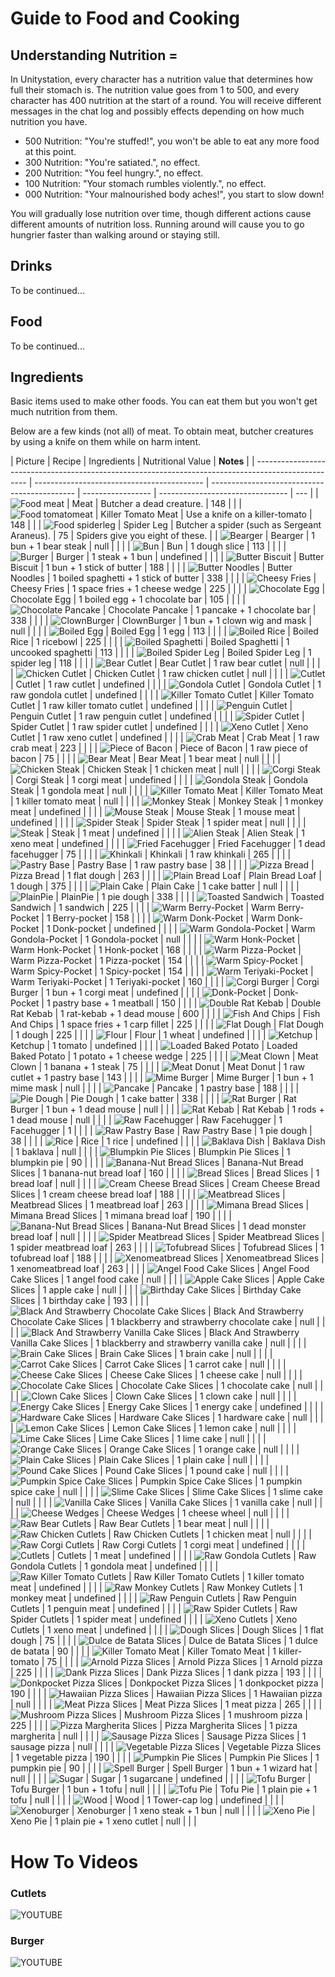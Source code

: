 # Guide to Food and Cooking

## Understanding Nutrition =

In Unitystation, every character has a nutrition value that determines how full their stomach is. The nutrition value goes from 1 to 500, and every character has 400 nutrition at the start of a round. You will receive different messages in the chat log and possibly effects depending on how much nutrition you have.

- 500 Nutrition: "You're stuffed!", you won't be able to eat any more food at this point.
- 300 Nutrition: "You're satiated.", no effect.
- 200 Nutrition: "You feel hungry.", no effect.
- 100 Nutrition: "Your stomach rumbles violently.", no effect.
- 000 Nutrition: "Your malnourished body aches!", you start to slow down!

You will gradually lose nutrition over time, though different actions cause different amounts of nutrition loss. Running around will cause you to go hungrier faster than walking around or staying still.

## Drinks

To be continued...

## Food

To be continued...

## Ingredients

Basic items used to make other foods. You can eat them but you won't get much nutrition from them.

Below are a few kinds (not all) of meat. To obtain meat, butcher creatures by using a knife on them while on harm intent.

| Picture                                                                                             | Recipe                                     | Ingredients                                  | Nutritional Value | **Notes**                        |
| --------------------------------------------------------------------------------------------------- | ------------------------------------------ | -------------------------------------------- | ----------------- | -------------------------------- | --- |
| ![Food meat](Food_meat.png)                                                                         | Meat                                       | Butcher a dead creature.                     | 148               |                                  |
| ![Food tomatomeat](Food_tomatomeat.png)                                                             | Killer Tomato Meat                         | Use a knife on a killer-tomato               | 148               |                                  |
| ![Food spiderleg](Food_spiderleg.png)                                                               | Spider Leg                                 | Butcher a spider (such as Sergeant Araneus). | 75                | Spiders give you eight of these. |
| ![Bearger](burgerbread_bearger.png)                                                                 | Bearger                                    | 1 bun + 1 bear steak                         | null              |                                  |     |
| ![Bun](burgerbread_bun.png)                                                                         | Bun                                        | 1 dough slice                                | 113               |                                  |     |
| ![Burger]()                                                                                         | Burger                                     | 1 steak + 1 bun                              | undefined         |                                  |     |
| ![Butter Biscuit](food_butterbiscuit.png)                                                           | Butter Biscuit                             | 1 bun + 1 stick of butter                    | 188               |                                  |     |
| ![Butter Noodles](pizzaspaghetti_butternoodles.png)                                                 | Butter Noodles                             | 1 boiled spaghetti + 1 stick of butter       | 338               |                                  |     |
| ![Cheesy Fries](food_cheesyfries.png)                                                               | Cheesy Fries                               | 1 space fries + 1 cheese wedge               | 225               |                                  |     |
| ![Chocolate Egg](food_chocolateegg.png)                                                             | Chocolate Egg                              | 1 boiled egg + 1 chocolate bar               | 105               |                                  |     |
| ![Chocolate Pancake](food_ccpancakes_1.png)                                                         | Chocolate Pancake                          | 1 pancake + 1 chocolate bar                  | 338               |                                  |     |
| ![ClownBurger](burgerbread_clownburger.png)                                                         | ClownBurger                                | 1 bun + 1 clown wig and mask                 | null              |                                  |     |
| ![Boiled Egg](food_egg.png)                                                                         | Boiled Egg                                 | 1 egg                                        | 113               |                                  |     |
| ![Boiled Rice](soupsalad_boiledrice.png)                                                            | Boiled Rice                                | 1 ricebowl                                   | 225               |                                  |     |
| ![Boiled Spaghetti](pizzaspaghetti_spaghettiboiled.png)                                             | Boiled Spaghetti                           | 1 uncooked spaghetti                         | 113               |                                  |     |
| ![Boiled Spider Leg](food_spiderlegcooked.png)                                                      | Boiled Spider Leg                          | 1 spider leg                                 | 118               |                                  |     |
| ![Bear Cutlet]()                                                                                    | Bear Cutlet                                | 1 raw bear cutlet                            | null              |                                  |     |
| ![Chicken Cutlet]()                                                                                 | Chicken Cutlet                             | 1 raw chicken cutlet                         | null              |                                  |     |
| ![Cutlet]()                                                                                         | Cutlet                                     | 1 raw cutlet                                 | undefined         |                                  |     |
| ![Gondola Cutlet]()                                                                                 | Gondola Cutlet                             | 1 raw gondola cutlet                         | undefined         |                                  |     |
| ![Killer Tomato Cutlet]()                                                                           | Killer Tomato Cutlet                       | 1 raw killer tomato cutlet                   | undefined         |                                  |     |
| ![Penguin Cutlet]()                                                                                 | Penguin Cutlet                             | 1 raw penguin cutlet                         | undefined         |                                  |     |
| ![Spider Cutlet]()                                                                                  | Spider Cutlet                              | 1 raw spider cutlet                          | undefined         |                                  |     |
| ![Xeno Cutlet]()                                                                                    | Xeno Cutlet                                | 1 raw xeno cutlet                            | undefined         |                                  |     |
| ![Crab Meat](food_crabmeat.png)                                                                     | Crab Meat                                  | 1 raw crab meat                              | 223               |                                  |     |
| ![Piece of Bacon](food_baconcooked.png)                                                             | Piece of Bacon                             | 1 raw piece of bacon                         | 75                |                                  |     |
| ![Bear Meat]()                                                                                      | Bear Meat                                  | 1 bear meat                                  | null              |                                  |     |
| ![Chicken Steak](food_birdsteak.png)                                                                | Chicken Steak                              | 1 chicken meat                               | null              |                                  |     |
| ![Corgi Steak]()                                                                                    | Corgi Steak                                | 1 corgi meat                                 | undefined         |                                  |     |
| ![Gondola Steak]()                                                                                  | Gondola Steak                              | 1 gondola meat                               | null              |                                  |     |
| ![Killer Tomato Meat]()                                                                             | Killer Tomato Meat                         | 1 killer tomato meat                         | null              |                                  |     |
| ![Monkey Steak]()                                                                                   | Monkey Steak                               | 1 monkey meat                                | undefined         |                                  |     |
| ![Mouse Steak]()                                                                                    | Mouse Steak                                | 1 mouse meat                                 | undefined         |                                  |     |
| ![Spider Steak]()                                                                                   | Spider Steak                               | 1 spider meat                                | null              |                                  |     |
| ![Steak]()                                                                                          | Steak                                      | 1 meat                                       | undefined         |                                  |     |
| ![Alien Steak]()                                                                                    | Alien Steak                                | 1 xeno meat                                  | undefined         |                                  |     |
| ![Fried Facehugger]()                                                                               | Fried Facehugger                           | 1 dead facehugger                            | 75                |                                  |     |
| ![Khinkali](food_khinkali.png)                                                                      | Khinkali                                   | 1 raw khinkali                               | 265               |                                  |     |
| ![Pastry Base](food_ingredients_pastrybase.png)                                                     | Pastry Base                                | 1 raw pastry base                            | 38                |                                  |     |
| ![Pizza Bread](food_ingredients_pizzabread.png)                                                     | Pizza Bread                                | 1 flat dough                                 | 263               |                                  |     |
| ![Plain Bread Loaf](burgerbread_bread.png)                                                          | Plain Bread Loaf                           | 1 dough                                      | 375               |                                  |     |
| ![Plain Cake](piecake_plaincake.png)                                                                | Plain Cake                                 | 1 cake batter                                | null              |                                  |     |
| ![PlainPie](food_ingredients_piedough.png)                                                          | PlainPie                                   | 1 pie dough                                  | 338               |                                  |     |
| ![Toasted Sandwich](burgerbread_toastedsandwich.png)                                                | Toasted Sandwich                           | 1 sandwich                                   | 225               |                                  |     |
| ![Warm Berry-Pocket](food_donkpocketberry.png)                                                      | Warm Berry-Pocket                          | 1 Berry-pocket                               | 158               |                                  |     |
| ![Warm Donk-Pocket]()                                                                               | Warm Donk-Pocket                           | 1 Donk-pocket                                | undefined         |                                  |     |
| ![Warm Gondola-Pocket](food_donkpocketgondola.png)                                                  | Warm Gondola-Pocket                        | 1 Gondola-pocket                             | null              |                                  |     |
| ![Warm Honk-Pocket](food_donkpocketbanana.png)                                                      | Warm Honk-Pocket                           | 1 Honk-pocket                                | 168               |                                  |     |
| ![Warm Pizza-Pocket](food_donkpocketpizza.png)                                                      | Warm Pizza-Pocket                          | 1 Pizza-pocket                               | 154               |                                  |     |
| ![Warm Spicy-Pocket](food_donkpocketspicy.png)                                                      | Warm Spicy-Pocket                          | 1 Spicy-pocket                               | 154               |                                  |     |
| ![Warm Teriyaki-Pocket](food_donkpocketteriyaki.png)                                                | Warm Teriyaki-Pocket                       | 1 Teriyaki-pocket                            | 160               |                                  |     |
| ![Corgi Burger]()                                                                                   | Corgi Burger                               | 1 bun + 1 corgi meat                         | undefined         |                                  |     |
| ![Donk-Pocket](food_donkpocket.png)                                                                 | Donk-Pocket                                | 1 pastry base + 1 meatball                   | 150               |                                  |     |
| ![Double Rat Kebab](food_doubleratkebab.png)                                                        | Double Rat Kebab                           | 1 rat-kebab + 1 dead mouse                   | 600               |                                  |     |
| ![Fish And Chips](food_fishandchips.png)                                                            | Fish And Chips                             | 1 space fries + 1 carp fillet                | 225               |                                  |     |
| ![Flat Dough](food_ingredients_flat_dough.png)                                                      | Flat Dough                                 | 1 dough                                      | 225               |                                  |     |
| ![Flour]()                                                                                          | Flour                                      | 1 wheat                                      | undefined         |                                  |     |
| ![Ketchup]()                                                                                        | Ketchup                                    | 1 tomato                                     | undefined         |                                  |     |
| ![Loaded Baked Potato](food_loadedbakedpotato.png)                                                  | Loaded Baked Potato                        | 1 potato + 1 cheese wedge                    | 225               |                                  |     |
| ![Meat Clown](food_meatclown.png)                                                                   | Meat Clown                                 | 1 banana + 1 steak                           | 75                |                                  |     |
| ![Meat Donut](donuts_donut_meat.png)                                                                | Meat Donut                                 | 1 raw cutlet + 1 pastry base                 | 143               |                                  |     |
| ![Mime Burger](burgerbread_mimeburger.png)                                                          | Mime Burger                                | 1 bun + 1 mime mask                          | null              |                                  |     |
| ![Pancake](food_pancakes_1.png)                                                                     | Pancake                                    | 1 pastry base                                | 188               |                                  |     |
| ![Pie Dough]()                                                                                      | Pie Dough                                  | 1 cake batter                                | 338               |                                  |     |
| ![Rat Burger](burgerbread_ratburger.png)                                                            | Rat Burger                                 | 1 bun + 1 dead mouse                         | null              |                                  |     |
| ![Rat Kebab](food_ratkebab.png)                                                                     | Rat Kebab                                  | 1 rods + 1 dead mouse                        | null              |                                  |     |
| ![Raw Facehugger]()                                                                                 | Raw Facehugger                             | 1 Facehugger                                 | 1                 |                                  |     |
| ![Raw Pastry Base](food_ingredients_rawpastrybase.png)                                              | Raw Pastry Base                            | 1 pie dough                                  | 38                |                                  |     |
| ![Rice]()                                                                                           | Rice                                       | 1 rice                                       | undefined         |                                  |     |
| ![Baklava Dish](piecake_baklavaslice.png)                                                           | Baklava Dish                               | 1 baklava                                    | null              |                                  |     |
| ![Blumpkin Pie Slices](piecake_blumpkinpieslice.png)                                                | Blumpkin Pie Slices                        | 1 blumpkin pie                               | 90                |                                  |     |
| ![Banana-Nut Bread Slices](burgerbread_bananabreadslice.png)                                        | Banana-Nut Bread Slices                    | 1 banana-nut bread loaf                      | 160               |                                  |     |
| ![Bread Slices](burgerbread_breadslice.png)                                                         | Bread Slices                               | 1 bread loaf                                 | null              |                                  |     |
| ![Cream Cheese Bread Slices](burgerbread_creamcheesebreadslice.png)                                 | Cream Cheese Bread Slices                  | 1 cream cheese bread loaf                    | 188               |                                  |     |
| ![Meatbread Slices](burgerbread_meatbreadslice.png)                                                 | Meatbread Slices                           | 1 meatbread loaf                             | 263               |                                  |     |
| ![Mimana Bread Slices](burgerbread_mimanabreadslice.png)                                            | Mimana Bread Slices                        | 1 mimana bread loaf                          | 190               |                                  |     |
| ![Banana-Nut Bread Slices](burgerbread_monsterbreadslice.png)                                       | Banana-Nut Bread Slices                    | 1 dead monster bread loaf                    | null              |                                  |     |
| ![Spider Meatbread Slices](burgerbread_xenobreadslice.png)                                          | Spider Meatbread Slices                    | 1 spider meatbread loaf                      | 263               |                                  |     |
| ![Tofubread Slices](burgerbread_tofubreadslice.png)                                                 | Tofubread Slices                           | 1 tofubread loaf                             | 188               |                                  |     |
| ![Xenomeatbread Slices]()                                                                           | Xenomeatbread Slices                       | 1 xenomeatbread loaf                         | 263               |                                  |     |
| ![Angel Food Cake Slices](piecake_holy_cake_slice.png)                                              | Angel Food Cake Slices                     | 1 angel food cake                            | null              |                                  |     |
| ![Apple Cake Slices](piecake_applecakeslice.png)                                                    | Apple Cake Slices                          | 1 apple cake                                 | null              |                                  |     |
| ![Birthday Cake Slices](piecake_birthdaycakeslice.png)                                              | Birthday Cake Slices                       | 1 birthday cake                              | 193               |                                  |     |
| ![Black And Strawberry Chocolate Cake Slices](piecake_blackbarry_strawberries_cake_coco_slice.png)  | Black And Strawberry Chocolate Cake Slices | 1 blackberry and strawberry chocolate cake   | null              |                                  |     |
| ![Black And Strawberry Vanilla Cake Slices](piecake_blackbarry_strawberries_cake_vanilla_slice.png) | Black And Strawberry Vanilla Cake Slices   | 1 blackberry and strawberry vanilla cake     | null              |                                  |     |
| ![Brain Cake Slices](piecake_braincakeslice.png)                                                    | Brain Cake Slices                          | 1 brain cake                                 | null              |                                  |     |
| ![Carrot Cake Slices](piecake_carrotcake_slice.png)                                                 | Carrot Cake Slices                         | 1 carrot cake                                | null              |                                  |     |
| ![Cheese Cake Slices](piecake_cheesecake_slice.png)                                                 | Cheese Cake Slices                         | 1 cheese cake                                | null              |                                  |     |
| ![Chocolate Cake Slices](piecake_chocolatecake_slice.png)                                           | Chocolate Cake Slices                      | 1 chocolate cake                             | null              |                                  |     |
| ![Clown Cake Slices](piecake_clowncake_slice.png)                                                   | Clown Cake Slices                          | 1 clown cake                                 | null              |                                  |     |
| ![Energy Cake Slices]()                                                                             | Energy Cake Slices                         | 1 energy cake                                | undefined         |                                  |     |
| ![Hardware Cake Slices](piecake_hardware_cake_slice.png)                                            | Hardware Cake Slices                       | 1 hardware cake                              | null              |                                  |     |
| ![Lemon Cake Slices](piecake_lemoncake_slice.png)                                                   | Lemon Cake Slices                          | 1 lemon cake                                 | null              |                                  |     |
| ![Lime Cake Slices](piecake_limecake_slice.png)                                                     | Lime Cake Slices                           | 1 lime cake                                  | null              |                                  |     |
| ![Orange Cake Slices](piecake_orangecake_slice.png)                                                 | Orange Cake Slices                         | 1 orange cake                                | null              |                                  |     |
| ![Plain Cake Slices](piecake_plaincake_slice.png)                                                   | Plain Cake Slices                          | 1 plain cake                                 | null              |                                  |     |
| ![Pound Cake Slices](piecake_pound_cake_slice.png)                                                  | Pound Cake Slices                          | 1 pound cake                                 | null              |                                  |     |
| ![Pumpkin Spice Cake Slices](piecake_pumpkinspicecakeslice.png)                                     | Pumpkin Spice Cake Slices                  | 1 pumpkin spice cake                         | null              |                                  |     |
| ![Slime Cake Slices](piecake_slimecake_slice.png)                                                   | Slime Cake Slices                          | 1 slime cake                                 | null              |                                  |     |
| ![Vanilla Cake Slices](piecake_vanillacake_slice.png)                                               | Vanilla Cake Slices                        | 1 vanilla cake                               | null              |                                  |     |
| ![Cheese Wedges](food_cheesewedge.png)                                                              | Cheese Wedges                              | 1 cheese wheel                               | null              |                                  |     |
| ![Raw Bear Cutlets]()                                                                               | Raw Bear Cutlets                           | 1 bear meat                                  | null              |                                  |     |
| ![Raw Chicken Cutlets]()                                                                            | Raw Chicken Cutlets                        | 1 chicken meat                               | null              |                                  |     |
| ![Raw Corgi Cutlets]()                                                                              | Raw Corgi Cutlets                          | 1 corgi meat                                 | undefined         |                                  |     |
| ![Cutlets]()                                                                                        | Cutlets                                    | 1 meat                                       | undefined         |                                  |     |
| ![Raw Gondola Cutlets]()                                                                            | Raw Gondola Cutlets                        | 1 gondola meat                               | undefined         |                                  |     |
| ![Raw Killer Tomato Cutlets]()                                                                      | Raw Killer Tomato Cutlets                  | 1 killer tomato meat                         | undefined         |                                  |     |
| ![Raw Monkey Cutlets]()                                                                             | Raw Monkey Cutlets                         | 1 monkey meat                                | undefined         |                                  |     |
| ![Raw Penguin Cutlets]()                                                                            | Raw Penguin Cutlets                        | 1 penguin meat                               | undefined         |                                  |     |
| ![Raw Spider Cutlets]()                                                                             | Raw Spider Cutlets                         | 1 spider meat                                | undefined         |                                  |     |
| ![Xeno Cutlets]()                                                                                   | Xeno Cutlets                               | 1 xeno meat                                  | undefined         |                                  |     |
| ![Dough Slices](food_ingredients_doughslice.png)                                                    | Dough Slices                               | 1 flat dough                                 | 75                |                                  |     |
| ![Dulce de Batata Slices](piecake_dulcedebatataslice.png)                                           | Dulce de Batata Slices                     | 1 dulce de batata                            | 90                |                                  |     |
| ![Killer Tomato Meat](food_tomatomeat.png)                                                          | Killer Tomato Meat                         | 1 killer-tomato                              | 75                |                                  |     |
| ![Arnold Pizza Slices](pizzaspaghetti_arnoldpizzaslice.png)                                         | Arnold Pizza Slices                        | 1 Arnold pizza                               | 225               |                                  |     |
| ![Dank Pizza Slices](pizzaspaghetti_dankpizzaslice.png)                                             | Dank Pizza Slices                          | 1 dank pizza                                 | 193               |                                  |     |
| ![Donkpocket Pizza Slices](pizzaspaghetti_donkpocketpizzaslice.png)                                 | Donkpocket Pizza Slices                    | 1 donkpocket pizza                           | 190               |                                  |     |
| ![Hawaiian Pizza Slices](pizzaspaghetti_pineapplepizzaslice.png)                                    | Hawaiian Pizza Slices                      | 1 Hawaiian pizza                             | null              |                                  |     |
| ![Meat Pizza Slices](pizzaspaghetti_meatpizzaslice.png)                                             | Meat Pizza Slices                          | 1 meat pizza                                 | 265               |                                  |     |
| ![Mushroom Pizza Slices](pizzaspaghetti_mushroompizzaslice.png)                                     | Mushroom Pizza Slices                      | 1 mushroom pizza                             | 225               |                                  |     |
| ![Pizza Margherita Slices](pizzaspaghetti_pizzamargheritaslice.png)                                 | Pizza Margherita Slices                    | 1 pizza margherita                           | null              |                                  |     |
| ![Sausage Pizza Slices](pizzaspaghetti_sausagepizzaslice.png)                                       | Sausage Pizza Slices                       | 1 sausage pizza                              | null              |                                  |     |
| ![Vegetable Pizza Slices](pizzaspaghetti_vegetablepizzaslice.png)                                   | Vegetable Pizza Slices                     | 1 vegetable pizza                            | 190               |                                  |     |
| ![Pumpkin Pie Slices](piecake_pumpkinpieslice.png)                                                  | Pumpkin Pie Slices                         | 1 pumpkin pie                                | 90                |                                  |     |
| ![Spell Burger](burgerbread_spellburger.png)                                                        | Spell Burger                               | 1 bun + 1 wizard hat                         | null              |                                  |     |
| ![Sugar]()                                                                                          | Sugar                                      | 1 sugarcane                                  | undefined         |                                  |     |
| ![Tofu Burger](burgerbread_tofuburger.png)                                                          | Tofu Burger                                | 1 bun + 1 tofu                               | null              |                                  |     |
| ![Tofu Pie](piecake_meatpie.png)                                                                    | Tofu Pie                                   | 1 plain pie + 1 tofu                         | null              |                                  |     |
| ![Wood]()                                                                                           | Wood                                       | 1 Tower-cap log                              | undefined         |                                  |     |
| ![Xenoburger](burgerbread_xburger.png)                                                              | Xenoburger                                 | 1 xeno steak + 1 bun                         | null              |                                  |     |
| ![Xeno Pie](piecake_xenomeatpie.png)                                                                | Xeno Pie                                   | 1 plain pie + 1 xeno cutlet                  | null              |                                  |     |

# How To Videos

### Cutlets

![YOUTUBE](ApV7pyqD4gU)

### Burger

![YOUTUBE](jmj_ldi3Www)

